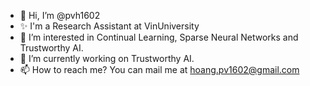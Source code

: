 - 👋 Hi, I’m @pvh1602 
- ✨ I'm a Research Assistant at VinUniversity
- 👀 I’m interested in Continual Learning, Sparse Neural Networks and Trustworthy AI.
- 🌱 I’m currently working on Trustworthy AI.
- 📫 How to reach me? You can mail me at hoang.pv1602@gmail.com

<!---
pvh1602/pvh1602 is a ✨ special ✨ repository because its `README.md` (this file) appears on your GitHub profile.
You can click the Preview link to take a look at your changes.
--->
